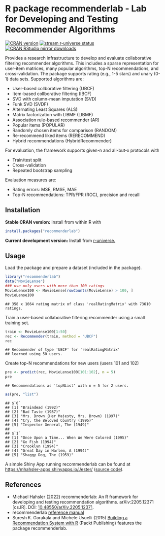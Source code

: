 R package recommenderlab - Lab for Developing and Testing Recommender
Algorithms
================

[![CRAN
version](http://www.r-pkg.org/badges/version/recommenderlab)](https://CRAN.R-project.org/package=recommenderlab)
[![stream r-universe
status](https://mhahsler.r-universe.dev/badges/recommenderlab)](https://mhahsler.r-universe.dev/ui#package:recommenderlab)
[![CRAN RStudio mirror
downloads](http://cranlogs.r-pkg.org/badges/grand-total/recommenderlab)](https://CRAN.R-project.org/package=recommenderlab)

Provides a research infrastructure to develop and evaluate collaborative
filtering recommender algorithms. This includes a sparse representation
for user-item matrices, many popular algorithms, top-N recommendations,
and cross-validation. The package supports rating (e.g., 1-5 stars) and
unary (0-1) data sets. Supported algorithms are:

-   User-based collborative filtering (UBCF)
-   Item-based collborative filtering (IBCF)
-   SVD with column-mean imputation (SVD)
-   Funk SVD (SVDF)
-   Alternating Least Squares (ALS)
-   Matrix factorization with LIBMF (LIBMF)
-   Association rule-based recommender (AR)
-   Popular items (POPULAR)
-   Randomly chosen items for comparison (RANDOM)
-   Re-recommend liked items (RERECOMMEND)
-   Hybrid recommendations (HybridRecommender)

For evaluation, the framework supports given-n and all-but-x protocols
with

-   Train/test split
-   Cross-validation
-   Repeated bootstrap sampling

Evaluation measures are:

-   Rating errors: MSE, RMSE, MAE
-   Top-N recommendations: TPR/FPR (ROC), precision and recall

## Installation

**Stable CRAN version:** install from within R with

``` r
install.packages("recommenderlab")
```

**Current development version:** Install from
[r-universe.](https://mhahsler.r-universe.dev/ui#package:recommenderlab)

## Usage

Load the package and prepare a dataset (included in the package).

``` r
library("recommenderlab")
data("MovieLense")
### use only users with more than 100 ratings
MovieLense100 <- MovieLense[rowCounts(MovieLense) > 100, ]
MovieLense100
```

    ## 358 x 1664 rating matrix of class 'realRatingMatrix' with 73610 ratings.

Train a user-based collaborative filtering recommender using a small
training set.

``` r
train <- MovieLense100[1:50]
rec <- Recommender(train, method = "UBCF")
rec
```

    ## Recommender of type 'UBCF' for 'realRatingMatrix' 
    ## learned using 50 users.

Create top-N recommendations for new users (users 101 and 102)

``` r
pre <- predict(rec, MovieLense100[101:102], n = 5)
pre
```

    ## Recommendations as 'topNList' with n = 5 for 2 users.

``` r
as(pre, "list")
```

    ## $`0`
    ## [1] "Braindead (1992)"                           
    ## [2] "Bad Taste (1987)"                           
    ## [3] "Mrs. Brown (Her Majesty, Mrs. Brown) (1997)"
    ## [4] "Cry, the Beloved Country (1995)"            
    ## [5] "Inspector General, The (1949)"              
    ## 
    ## $`1`
    ## [1] "Once Upon a Time... When We Were Colored (1995)"
    ## [2] "Go Fish (1994)"                                 
    ## [3] "Crooklyn (1994)"                                
    ## [4] "Great Day in Harlem, A (1994)"                  
    ## [5] "Shaggy Dog, The (1959)"

A simple Shiny App running recommenderlab can be found at
<https://mhahsler-apps.shinyapps.io/Jester/> ([source
code](https://github.com/mhahsler/recommenderlab/tree/master/Work/apps)).

## References

-   Michael Hahsler (2022) recommenderlab: An R framework for developing
    and testing recommendation algorithms. arXiv:2205.12371 \[cs.IR\].
    DOI:
    [10.48550/arXiv.2205.12371](https://doi.org/10.48550/arXiv.2205.12371).
-   recommenderlab [reference
    manual](https://CRAN.R-project.org/package=recommenderlab/recommenderlab.pdf)
-   Suresh K. Gorakala and Michele Usuelli (2015) [Building a
    Recommendation System with
    R](https://www.amazon.com/Building-Recommendation-System-Suresh-Gorakala/dp/1783554495)
    (Packt Publishing) features the package recommenderlab.

